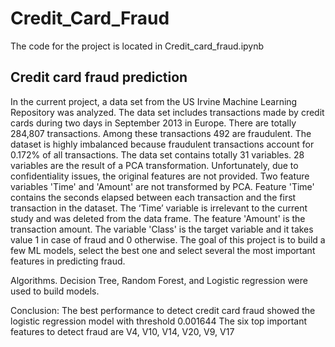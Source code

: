 # Credit_Card_Fraud

The code for the project is located in Credit_card_fraud.ipynb

## Credit card fraud prediction
In the current project, a data set from the US Irvine Machine Learning Repository was analyzed. The data set includes transactions made by credit cards during two days in September 2013 in Europe. There are totally 284,807 transactions. Among these transactions 492 are fraudulent. The dataset is highly imbalanced because fraudulent transactions account for 0.172% of all transactions. The data set contains totally 31 variables. 28 variables are the result of a PCA transformation. Unfortunately, due to confidentiality issues, the original features are not provided. Two feature variables 'Time' and 'Amount' are not transformed by PCA. Feature 'Time' contains the seconds elapsed between each transaction and the first transaction in the dataset. The ‘Time’ variable is irrelevant to the current study and was deleted from the data frame. The feature 'Amount' is the transaction amount. The variable 'Class' is the target variable and it takes value 1 in case of fraud and 0 otherwise. The goal of this project is to build a few ML models, select the best one and select several the most important features in predicting fraud.

Algorithms.
Decision Tree, Random Forest, and Logistic regression were used to build models.


Conclusion: The best performance to detect credit card fraud showed the logistic regression model with threshold 0.001644
The six top important features to detect fraud are V4, V10, V14, V20, V9, V17

